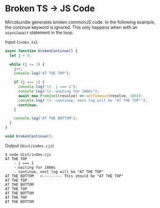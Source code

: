 # Broken TS -> JS Code

Mircobundle generates broken commonJS code. In the following example, the continue keyword is ignored. This only happens when with an `async`/`await` statement in the loop.

Input (`index.ts`):

```ts
async function brokenContinue() {
  let j = 0;

  while (j <= 3) {
    j++;
    console.log("AT THE TOP");

    if (j === 1) {
      console.log("\t- j === 1");
      console.log("\t- waiting for 100ms");
      await new Promise((resolve) => setTimeout(resolve, 100));
      console.log('\t- continue, next log will be "AT THE TOP"');
      continue;
    }

    console.log("AT THE BOTTOM");
  }
}

void brokenContinue();
```

Output (`dist/index.cjs`)

```
$ node dist/index.cjs
AT THE TOP
	- j === 1
	- waiting for 100ms
	- continue, next log will be "AT THE TOP"
AT THE BOTTOM   <--------- This should be "AT THE TOP"
AT THE TOP
AT THE BOTTOM
AT THE TOP
AT THE BOTTOM
AT THE TOP
AT THE BOTTOM
```
